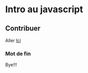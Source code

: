 # Intro au javascript
## Contribuer
Aller [Ici](https://openclassrooms.com/fr)
### Mot de fin
Bye!!!
